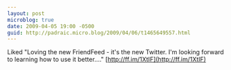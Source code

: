 ```yaml
---
layout: post
microblog: true
date: 2009-04-05 19:00 -0500
guid: http://padraic.micro.blog/2009/04/06/t1465649557.html
---
```

Liked "Loving the new FriendFeed - it's the new Twitter. I'm looking forward to learning how to use it better...." [http://ff.im/1XtIF](http://ff.im/1XtIF)
